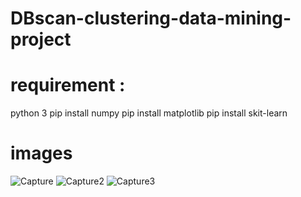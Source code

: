 # DBscan-clustering-data-mining-project


# requirement : 

python 3
pip install numpy
pip install matplotlib
pip install skit-learn


# images

![Capture](https://user-images.githubusercontent.com/112378342/188320208-70c84fc4-a294-4f44-9c0e-4e92511eaaaa.PNG)
![Capture2](https://user-images.githubusercontent.com/112378342/188320212-85fe205c-374f-4508-96c3-b47371a76a25.PNG)
![Capture3](https://user-images.githubusercontent.com/112378342/188320215-d1d29815-182d-4191-81cd-baa5aeb3ae02.PNG)
